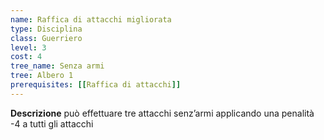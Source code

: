 ```yaml
---
name: Raffica di attacchi migliorata
type: Disciplina
class: Guerriero
level: 3
cost: 4
tree_name: Senza armi
tree: Albero 1
prerequisites: [[Raffica di attacchi]]
---
```


**Descrizione**
può effettuare tre attacchi senz’armi applicando una penalità -4 a tutti gli
attacchi